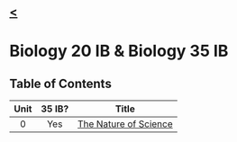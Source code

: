 ## [<](./)

# Biology 20 IB & Biology 35 IB

## Table of Contents  

| Unit | 35 IB? | Title |
| :--: | :----: | :---: |
| 0    | Yes    | [The Nature of Science](./unit0) |
